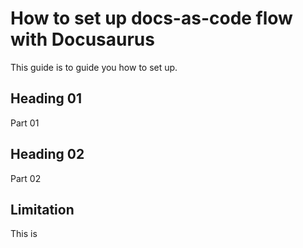 # How to set up docs-as-code flow with Docusaurus
This guide is to guide you how to set up.
## Heading 01
Part 01
## Heading 02
Part 02
## Limitation
This is